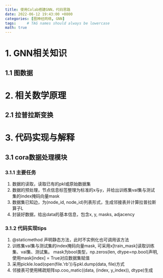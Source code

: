 ```yaml
---
title: 使用Colab搭建GNN，代码思路
date: 2022-06-12 19:43:00 +0800
categories: [图神经网络, GNN]
tags:     # TAG names should always be lowercase
math: true
---
```


# 1. GNN相关知识
## 1.1 图数据


# 2. 相关数学原理
## 2.1 拉普拉斯变换


# 3. 代码实现与解释
## 3.1 cora数据处理模块
### 3.1.1 主要任务
1. 数据的读取，读取已有的pkl或原始数据集
2. 数据的预处理，节点信息标签整理为标准的x与y，并给出训练集val集与测试集的index掩码向量mask
3. 数据集已知边，为(node_id, node_id)列表形式，生成邻接表并计算拉普拉斯算子L
4. 封装好数据，给出data的基本信息，包含x, y, masks, adjacency

### 3.1.2 代码实现tips
1. @staticmethod 声明静态方法，此时不实例化也可调用该方法
2. 训练集val集与测试集的index掩码向量mask, 可采用x[train_mask]读取训练集、val集、测试集。 mask为bool类型，np.zeros(len, dtype=np.bool)声明, 使用mask[index] = True对应数据集赋值
3. 采用pickle.load(open(file.'rb'))与pkl.dump(data, file)方式 
4. 邻接表可使用稀疏矩阵sp.coo_matic((data, (index, y_index)), dtype)生成
